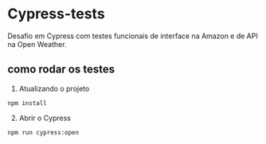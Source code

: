 # Cypress-tests
Desafio em Cypress com testes funcionais de interface na Amazon e de API na Open Weather.

## como rodar os testes

1. Atualizando o projeto
```
npm install
```

2. Abrir o Cypress
```
npm run cypress:open
```
